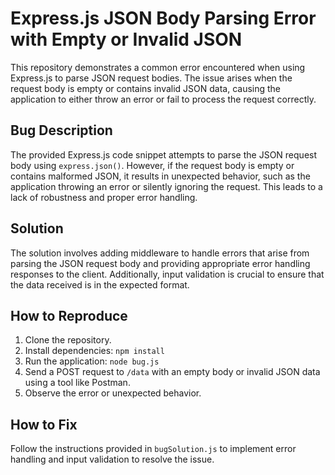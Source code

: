 # Express.js JSON Body Parsing Error with Empty or Invalid JSON

This repository demonstrates a common error encountered when using Express.js to parse JSON request bodies. The issue arises when the request body is empty or contains invalid JSON data, causing the application to either throw an error or fail to process the request correctly.

## Bug Description
The provided Express.js code snippet attempts to parse the JSON request body using `express.json()`.  However, if the request body is empty or contains malformed JSON, it results in unexpected behavior, such as the application throwing an error or silently ignoring the request. This leads to a lack of robustness and proper error handling.

## Solution
The solution involves adding middleware to handle errors that arise from parsing the JSON request body and providing appropriate error handling responses to the client.  Additionally, input validation is crucial to ensure that the data received is in the expected format.

## How to Reproduce
1. Clone the repository.
2. Install dependencies: `npm install`
3. Run the application: `node bug.js`
4. Send a POST request to `/data` with an empty body or invalid JSON data using a tool like Postman.
5. Observe the error or unexpected behavior.

## How to Fix
Follow the instructions provided in `bugSolution.js` to implement error handling and input validation to resolve the issue.